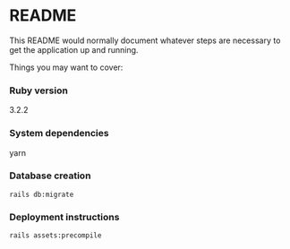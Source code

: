 # README

This README would normally document whatever steps are necessary to get the
application up and running.

Things you may want to cover:

### Ruby version
3.2.2
### System dependencies
yarn
### Database creation
`rails db:migrate`
### Deployment instructions
`rails assets:precompile`